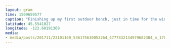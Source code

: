 ```yaml
---
layout: gram
time: 1509659577
caption: "Finishing up my first outdoor bench, just in time for the winter rains!"
latitude: 45.5541027
longitude: -122.60191369
media:
- media/posts/201711/23101160_536175630053264_4777432134979682304_n_17846798743223883.jpg
---
```

